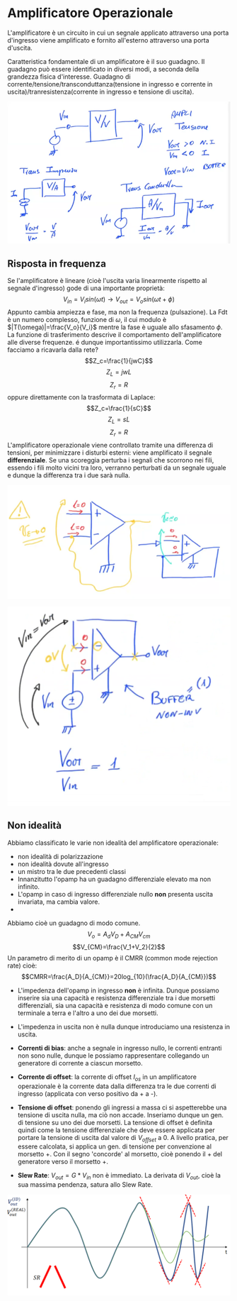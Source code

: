 # Amplificatore Operazionale
L'amplificatore è un circuito in cui un segnale applicato attraverso una porta d'ingresso viene amplificato e fornito all'esterno attraverso una porta d'uscita. 

Caratteristica fondamentale di un amplificatore è il suo guadagno. Il guadagno può essere identificato in diversi modi, a seconda della grandezza fisica d'interesse. Guadagno di corrente/tensione/transconduttanza(tensione in ingresso e corrente in uscita)/tranresistenza(corrente in ingresso e tensione di uscita). 

![](images/02f989c31db8f7d1a984c5e03c837d51.png)

## Risposta in frequenza 
Se l'amplificatore è lineare (cioè l'uscita varia linearmente rispetto al segnale d'ingresso) gode di una importante proprietà:
$$V_{in}=V_isin(\omega t) \rightarrow V_{out}=V_o sin(\omega t + \phi)$$
Appunto cambia ampiezza e fase, ma non la frequenza (pulsazione).
La Fdt è un numero complesso, funzione di $\omega$, il cui modulo è $|T(\omega)|=\frac{V_o}{V_i}$
mentre la fase è uguale allo sfasamento $\phi$. 
La funzione di trasferimento descrive il comportamento dell'amplificatore alle diverse frequenze. é dunque importantissimo utilizzarla. Come facciamo a ricavarla dalla rete? 
$$Z_c=\frac{1}{jwC}$$
$$Z_L={jwL}$$
$$Z_r = R$$
oppure direttamente con la trasformata di Laplace: 
$$Z_c=\frac{1}{sC}$$
$$Z_L={sL}$$
$$Z_r = R$$
L'amplificatore operazionale viene controllato tramite una differenza di tensioni, per minimizzare i disturbi esterni: viene amplificato il segnale **differenziale**. Se una scoreggia perturba i segnali che scorrono nei fili, essendo i fili molto vicini tra loro, verranno perturbati da un segnale uguale e dunque la differenza tra i due sarà nulla. 

![opamp](images/d56d56dfc46130397782dd7cc7161cf4.png)

![buffer opamp](images/9abc3b81da6b312d16b9370f657cc10a.png)

## Non idealità 
Abbiamo classificato le varie non idealità del amplificatore operazionale:

- non idealità di polarizzazione
- non idealità dovute all'ingresso
- un mistro tra le due precedenti classi
- Innanzitutto l'opamp ha un guadagno differenziale elevato ma non infinito. 
- L'opamp in caso di ingresso differenziale nullo **non** presenta uscita invariata, ma cambia valore. 
- 
Abbiamo cioè un guadagno di modo comune. 
$$V_o = A_d V_{D}+A_{CM}V_{cm}$$
$$V_{CM}=\frac{V_1+V_2}{2}$$
Un parametro di merito di un opamp è il CMRR (common mode rejection rate) cioè:
$$CMRR=\frac{A_D}{A_{CM}}=20log_{10}(\frac{A_D}{A_{CM}})$$

- L'impedenza dell'opamp in ingresso **non** è infinita. Dunque possiamo inserire sia una capacità e resistenza differenziale tra i due morsetti differenziali, sia una capacità e resistenza di modo comune con un terminale a terra e l'altro a uno dei due morsetti. 

- L'impedenza in uscita non è nulla dunque introduciamo una resistenza in uscita.

- **Correnti di bias**: anche a segnale in ingresso nullo, le correnti entranti non sono nulle, dunque le possiamo rappresentare collegando un generatore di corrente a ciascun morsetto. 
- **Corrente di offset**: la corrente di offset $I_{os}$ in un amplificatore operazionale è la corrente data dalla differenza tra le due correnti di ingresso (applicata con verso positivo da + a -). 
- **Tensione di offset**: ponendo gli ingressi a massa ci si aspetterebbe una tensione di uscita nulla, ma ciò non accade. Inseriamo dunque un gen. di tensione su uno dei due morsetti. La tensione di offset è definita quindi come la tensione differenziale che deve essere applicata per portare la tensione di uscita dal valore di $V_{offset}$ a 0. A livello pratica, per essere calcolata, si applica un gen. di tensione per convenzione al morsetto +. Con il segno 'concorde' al morsetto, cioè ponendo il + del generatore verso il morsetto +. 
- **Slew Rate**: $V_{out}=G*V_{in}$ non è immediato. La derivata di $V_{out}$, cioè la sua massima pendenza, satura allo Slew Rate. 

![Slew Rate](images/8f509b7a6000399c2b3a224b49c4f67b.png)